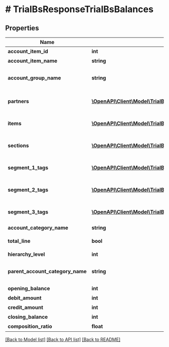 # # TrialBsResponseTrialBsBalances

## Properties

Name | Type | Description | Notes
------------ | ------------- | ------------- | -------------
**account_item_id** | **int** | 勘定科目ID(勘定科目の時のみ含まれる) | [optional]
**account_item_name** | **string** | 勘定科目名(勘定科目の時のみ含まれる) | [optional]
**account_group_name** | **string** | 決算書表示名(account_item_display_type:group指定時に決算書表示名の時のみ含まれる) | [optional]
**partners** | [**\OpenAPI\Client\Model\TrialBsResponseTrialBsPartners[]**](TrialBsResponseTrialBsPartners.md) | breakdown_display_type:partner, account_item_display_type:account_item指定時のみ含まれる | [optional]
**items** | [**\OpenAPI\Client\Model\TrialBsResponseTrialBsItems[]**](TrialBsResponseTrialBsItems.md) | breakdown_display_type:item, account_item_display_type:account_item指定時のみ含まれる | [optional]
**sections** | [**\OpenAPI\Client\Model\TrialBsResponseTrialBsSections[]**](TrialBsResponseTrialBsSections.md) | breakdown_display_type:section, account_item_display_type:account_item指定時のみ含まれる | [optional]
**segment_1_tags** | [**\OpenAPI\Client\Model\TrialBsResponseTrialBsSegment1Tags[]**](TrialBsResponseTrialBsSegment1Tags.md) | breakdown_display_type:segment_1_tag, account_item_display_type:account_item指定時のみ含まれる | [optional]
**segment_2_tags** | [**\OpenAPI\Client\Model\TrialBsResponseTrialBsSegment2Tags[]**](TrialBsResponseTrialBsSegment2Tags.md) | breakdown_display_type:segment_2_tag, account_item_display_type:account_item指定時のみ含まれる | [optional]
**segment_3_tags** | [**\OpenAPI\Client\Model\TrialBsResponseTrialBsSegment3Tags[]**](TrialBsResponseTrialBsSegment3Tags.md) | breakdown_display_type:segment_3_tag, account_item_display_type:account_item指定時のみ含まれる | [optional]
**account_category_name** | **string** | 勘定科目カテゴリー名 | [optional]
**total_line** | **bool** | 合計行(勘定科目カテゴリーの時のみ含まれる) | [optional]
**hierarchy_level** | **int** | 階層レベル | [optional]
**parent_account_category_name** | **string** | 上位勘定科目カテゴリー名(勘定科目カテゴリーの時のみ、上層が存在する場合含まれる) | [optional]
**opening_balance** | **int** | 期首残高 | [optional]
**debit_amount** | **int** | 借方金額 | [optional]
**credit_amount** | **int** | 貸方金額 | [optional]
**closing_balance** | **int** | 期末残高 | [optional]
**composition_ratio** | **float** | 構成比 | [optional]

[[Back to Model list]](../../README.md#models) [[Back to API list]](../../README.md#endpoints) [[Back to README]](../../README.md)
